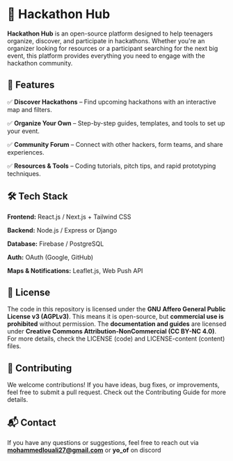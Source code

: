 # 🚀 Hackathon Hub
**Hackathon Hub** is an open-source platform designed to help teenagers organize, discover, and participate in hackathons. Whether you're an organizer looking for resources or a participant searching for the next big event, this platform provides everything you need to engage with the hackathon community.

## 🌟 Features
✅ **Discover Hackathons** – Find upcoming hackathons with an interactive map and filters.

✅ **Organize Your Own** – Step-by-step guides, templates, and tools to set up your event.

✅ **Community Forum** – Connect with other hackers, form teams, and share experiences.

✅ **Resources & Tools** – Coding tutorials, pitch tips, and rapid prototyping techniques.

## 🛠 Tech Stack
**Frontend:** React.js / Next.js + Tailwind CSS

**Backend:** Node.js / Express or Django

**Database:** Firebase / PostgreSQL

**Auth:** OAuth (Google, GitHub)

**Maps & Notifications:** Leaflet.js, Web Push API
## 📜 License
The code in this repository is licensed under the **GNU Affero General Public License v3 (AGPLv3)**.
This means it is open-source, but **commercial use is prohibited** without permission.
The **documentation and guides** are licensed under **Creative Commons Attribution-NonCommercial (CC BY-NC 4.0)**.
For more details, check the LICENSE (code) and LICENSE-content (content) files.

## 🚀 Contributing
We welcome contributions! If you have ideas, bug fixes, or improvements, feel free to submit a pull request. Check out the Contributing Guide for more details.

## 📬 Contact
If you have any questions or suggestions, feel free to reach out via **mohammedlouali27@gmail.com** or **yo_of** on discord
